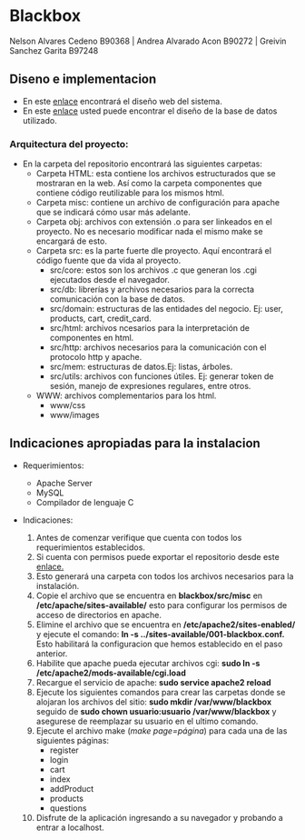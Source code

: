 # Blackbox
Nelson Alvares Cedeno B90368 | Andrea Alvarado Acon B90272 | Greivin Sanchez Garita B97248

## Diseno e implementacion 
- En este [enlace](https://www.figma.com/file/zDZ1Bhmu9HOFat2fO6UKPz/Blackbox?node-id=0%3A1) encontrará el diseño web del sistema.
- En este [enlace](https://lucid.app/lucidchart/a4a755fa-cfc7-4c17-8df8-3b907f9f6151/edit?viewport_loc=-1080%2C-2122%2C2994%2C1445%2CmKIcKVMLJDIf&invitationId=inv_6fdc49b8-078a-4ec1-aff7-0a6a5915fc1f#) usted puede encontrar el diseño de la base de datos utilizado.

### Arquitectura del proyecto: 
- En la carpeta del repositorio encontrará las siguientes carpetas:
    - Carpeta HTML: esta contiene los archivos estructurados que se mostraran en la web. Así como la carpeta componentes que contiene código reutilizable para los mismos html.
    - Carpeta misc: contiene un archivo de configuración para apache que se indicará cómo usar más adelante. 
    - Carpeta obj: archivos con extensión .o para ser linkeados en el proyecto. No es necesario modificar nada el mismo make se encargará de esto.
    - Carpeta src: es la parte fuerte dle proyecto. Aquí encontrará el código fuente que da vida al proyecto. 
        - src/core: estos son los archivos .c que generan los .cgi ejecutados desde el navegador.
        - src/db: librerías y archivos necesarios para la correcta comunicación con la base de datos. 
        - src/domain: estructuras de las entidades del negocio. Ej: user, products, cart, credit_card. 
        - src/html: archivos ncesarios para la interpretación de componentes en html.
        - src/http: archivos necesarios para la comunicación con el protocolo http y apache. 
        - src/mem: estructuras de datos.Ej: listas, árboles. 
        - src/utils: archivos con funciones útiles. Ej: generar token de sesión, manejo de expresiones regulares, entre otros. 
    - WWW: archivos complementarios para los html. 
        - www/css
        - www/images

## Indicaciones apropiadas para la instalacion
- Requerimientos:
    - Apache Server 
    - MySQL 
    - Compilador de lenguaje C

- Indicaciones: 
    1. Antes de comenzar verifique que cuenta con todos los requerimientos establecidos.
    2. Si cuenta con permisos puede exportar el repositorio desde este [enlace.](https://github.com/N3L-s0n/blackbox.git)
    3. Esto generará una carpeta con todos los archivos necesarios para la instalación.
    4. Copie el archivo que se encuentra en **blackbox/src/misc** en **/etc/apache/sites-available/** esto para configurar los permisos de acceso de directorios en apache.
    5. Elimine el archivo que se encuentra en **/etc/apache2/sites-enabled/** y ejecute el comando: **ln -s ../sites-available/001-blackbox.conf.** Esto habilitará la configuracion que hemos establecido en el paso anterior.
    6. Habilite que apache pueda ejecutar archivos cgi:  **sudo ln -s /etc/apache2/mods-available/cgi.load**
    7. Recargue el servicio de apache: **sudo service apache2 reload**
    8. Ejecute los siguientes comandos para crear las carpetas donde se alojaran los archivos del sitio:  **sudo mkdir /var/www/blackbox** seguido de **sudo chown usuario:usuario /var/www/blackbox** y asegurese de reemplazar su usuario en el ultimo comando. 
    9. Ejecute el archivo make (*make page=página*) para cada una de las siguientes páginas:
        * register
        * login
        * cart 
        * index
        * addProduct
        * products
        * questions
    10. Disfrute de la aplicación ingresando a su navegador y probando a entrar a localhost.